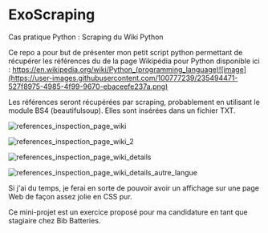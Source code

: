# ExoScraping
Cas pratique Python : Scraping du Wiki Python

Ce repo a pour but de présenter mon petit script python permettant de récupérer les références du de la page Wikipédia pour Python disponible ici : https://en.wikipedia.org/wiki/Python_(programming_language)![image](https://user-images.githubusercontent.com/100777239/235494471-527f8975-4985-4f99-9670-ebaceefe237a.png)

Les références seront récupérées par scraping, probablement en utilisant le module BS4 (beautifulsoup). Elles sont insérées dans un fichier TXT.

![references_inspection_page_wiki](https://user-images.githubusercontent.com/100777239/235661007-b1704f75-9165-4b1d-af80-78d55f7b3371.png)

![references_inspection_page_wiki_2](https://user-images.githubusercontent.com/100777239/235661787-fc00337a-a511-4f16-a562-33bc82b9cd45.png)

![references_inspection_page_wiki_details](https://user-images.githubusercontent.com/100777239/235663541-87eefc42-ad74-48e9-b4a7-743448cbb130.png)

![references_inspection_page_wiki_details_autre_langue](https://user-images.githubusercontent.com/100777239/235663561-5dc76580-eea9-462d-93ab-e5fbc97ed3ad.png)


Si j'ai du temps, je ferai en sorte de pouvoir avoir un affichage sur une page Web de façon assez jolie en CSS pur.

Ce mini-projet est un exercice proposé pour ma candidature en tant que stagiaire chez Bib Batteries.
